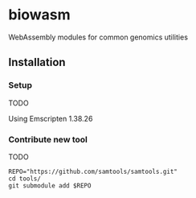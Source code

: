 # biowasm
WebAssembly modules for common genomics utilities


## Installation

### Setup

  TODO

Using Emscripten 1.38.26


### Contribute new tool

  TODO

```
REPO="https://github.com/samtools/samtools.git"
cd tools/
git submodule add $REPO
```
